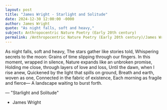 ```yaml
---
layout: post
title: "James Wright - Starlight and Solitude"
date: 2024-12-30 12:00:00 -0000
author: James Wright
quote: "As night falls, soft and heavy,"
subject: Anthropocentric Nature Poetry (Early 20th century)
permalink: /Anthropocentric Nature Poetry (Early 20th century)/James Wright/James Wright - Starlight and Solitude
---
```


As night falls, soft and heavy,
The stars gather like stories told,
Whispering secrets to the moon:
Grains of time slipping through our fingers.
In this moment, wrapped in silence,
Nature expands like an unbroken promise,
Holding me close, through layers of love and loss,
Until the dawn, when I rise anew,
Quickened by the light that spills on ground,
Breath and earth, woven as one,
Connected in the fabric of existence,
Each morning as fragile and fierce—
A landscape waiting to burst forth.

— "Starlight and Solitude"

- James Wright
